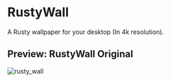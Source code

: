 # RustyWall
A Rusty wallpaper for your desktop (In 4k resolution).


## Preview: RustyWall Original
![rusty_wall](https://user-images.githubusercontent.com/88049272/210040929-99be351e-998f-4bd6-91ee-e8e3b298cb35.png)
